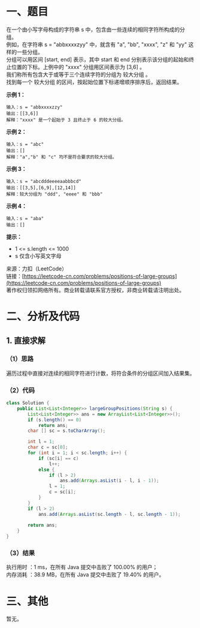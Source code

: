 # 一、题目
在一个由小写字母构成的字符串 s 中，包含由一些连续的相同字符所构成的分组。    
例如，在字符串 s = "abbxxxxzyy" 中，就含有 "a", "bb", "xxxx", "z" 和 "yy" 这样的一些分组。    
分组可以用区间 [start, end] 表示，其中 start 和 end 分别表示该分组的起始和终止位置的下标。上例中的 "xxxx" 分组用区间表示为 [3,6] 。    
我们称所有包含大于或等于三个连续字符的分组为 较大分组 。    
找到每一个 较大分组 的区间，按起始位置下标递增顺序排序后，返回结果。    
     
**示例 1：**    
```
输入：s = "abbxxxxzzy"
输出：[[3,6]]
解释："xxxx" 是一个起始于 3 且终止于 6 的较大分组。
```
**示例 2：**    
```
输入：s = "abc"
输出：[]
解释："a","b" 和 "c" 均不是符合要求的较大分组。
```
**示例 3：**    
```
输入：s = "abcdddeeeeaabbbcd"
输出：[[3,5],[6,9],[12,14]]
解释：较大分组为 "ddd", "eeee" 和 "bbb"
```
**示例 4：**   
```
输入：s = "aba"
输出：[]
```
**提示：**    
- 1 <= s.length <= 1000
- s 仅含小写英文字母
    
来源：力扣（LeetCode）    
链接：[https://leetcode-cn.com/problems/positions-of-large-groups](https://leetcode-cn.com/problems/positions-of-large-groups)    
著作权归领扣网络所有。商业转载请联系官方授权，非商业转载请注明出处。    
# 二、分析及代码    
## 1. 直接求解
### （1）思路
遍历过程中直接对连续的相同字符进行计数，将符合条件的分组区间加入结果集。    
### （2）代码
```Java
class Solution {
    public List<List<Integer>> largeGroupPositions(String s) {
        List<List<Integer>> ans = new ArrayList<List<Integer>>();
        if (s.length() == 0)
            return ans;
        char [] sc = s.toCharArray();

        int l = 1;
        char c = sc[0];
        for (int i = 1; i < sc.length; i++) {
            if (sc[i] == c)
                l++;
            else {
                if (l > 2)
                    ans.add(Arrays.asList(i - l, i - 1));
                l = 1;
                c = sc[i];
            }
        }
        if (l > 2)
            ans.add(Arrays.asList(sc.length - l, sc.length - 1));
        
        return ans;
    }
}
```
### （3）结果
执行用时 ：1 ms，在所有 Java 提交中击败了 100.00% 的用户；    
内存消耗 ：38.9 MB，在所有 Java 提交中击败了 19.40% 的用户。      
# 三、其他
暂无。  
